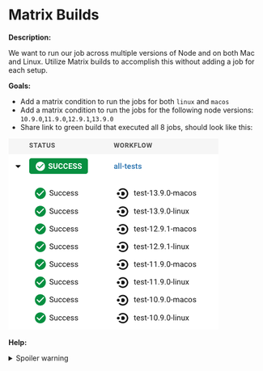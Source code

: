 # Matrix Builds

**Description:**

We want to run our job across multiple versions of Node and on both Mac and Linux. Utilize Matrix builds to accomplish this without adding a job for each setup.

**Goals:**

- Add a matrix condition to run the jobs for both `linux` and `macos`
- Add a matrix condition to run the jobs for the following node versions: `10.9.0`,`11.9.0`,`12.9.1`,`13.9.0`
- Share link to green build that executed all 8 jobs, should look like this:

![matrix](/12%20Matrix%20Builds/src/matrix.png)

**Help:**
<details>
  <summary>Spoiler warning</summary>
	* https://circleci.com/docs/2.0/configuration-reference/#matrix-requires-version-21
</details>